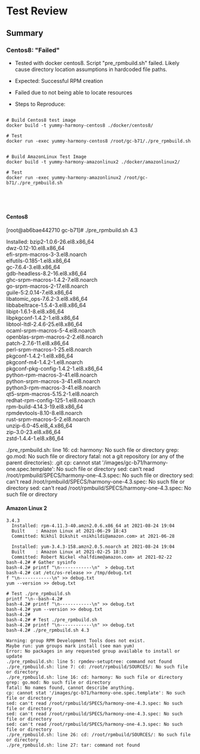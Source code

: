 # Test Review

## Summary

### Centos8: "Failed"
* Tested with docker centos8. Script "pre_rpmbuild.sh" failed. Likely cause directory location assumptions in hardcoded file paths.
* Expected: Successful RPM creation
* Failed due to not being able to locate resources

* Steps to Reproduce:  
```

# Build Centos8 test image
docker build -t yummy-harmony-centos8 ./docker/centos8/

# Test 
docker run -exec yummy-harmony-centos8 /root/gc-b71/./pre_rpmbuild.sh 


# Build AmazonLinux Test Image
docker build -t yummy-harmony-amazonlinux2 ./docker/amazonlinux2/

# Test 
docker run -exec yummy-harmony-amazonlinux2 /root/gc-b71/./pre_rpmbuild.sh 





```
#### Centos8
[root@ab6bae442710 gc-b71]# ./pre_rpmbuild.sh 4.3

Installed:
  bzip2-1.0.6-26.el8.x86_64                                      
  dwz-0.12-10.el8.x86_64                                         
  efi-srpm-macros-3-3.el8.noarch                                 
  elfutils-0.185-1.el8.x86_64                                    
  gc-7.6.4-3.el8.x86_64                                          
  gdb-headless-8.2-16.el8.x86_64                                 
  ghc-srpm-macros-1.4.2-7.el8.noarch                             
  go-srpm-macros-2-17.el8.noarch                                 
  guile-5:2.0.14-7.el8.x86_64                                    
  libatomic_ops-7.6.2-3.el8.x86_64                               
  libbabeltrace-1.5.4-3.el8.x86_64                               
  libipt-1.6.1-8.el8.x86_64                                      
  libpkgconf-1.4.2-1.el8.x86_64                                  
  libtool-ltdl-2.4.6-25.el8.x86_64                               
  ocaml-srpm-macros-5-4.el8.noarch                               
  openblas-srpm-macros-2-2.el8.noarch                            
  patch-2.7.6-11.el8.x86_64                                      
  perl-srpm-macros-1-25.el8.noarch                               
  pkgconf-1.4.2-1.el8.x86_64                                     
  pkgconf-m4-1.4.2-1.el8.noarch                                  
  pkgconf-pkg-config-1.4.2-1.el8.x86_64                          
  python-rpm-macros-3-41.el8.noarch                              
  python-srpm-macros-3-41.el8.noarch                             
  python3-rpm-macros-3-41.el8.noarch                             
  qt5-srpm-macros-5.15.2-1.el8.noarch                            
  redhat-rpm-config-125-1.el8.noarch                             
  rpm-build-4.14.3-19.el8.x86_64                                 
  rpmdevtools-8.10-8.el8.noarch                                  
  rust-srpm-macros-5-2.el8.noarch                                
  unzip-6.0-45.el8_4.x86_64                                      
  zip-3.0-23.el8.x86_64                                          
  zstd-1.4.4-1.el8.x86_64                                        

./pre_rpmbuild.sh: line 16: cd: harmony: No such file or directory
grep: go.mod: No such file or directory
fatal: not a git repository (or any of the parent directories): .git
cp: cannot stat '/images/gc-b71/harmony-one.spec.template': No such file or directory
sed: can't read /root/rpmbuild/SPECS/harmony-one-4.3.spec: No such file or directory
sed: can't read /root/rpmbuild/SPECS/harmony-one-4.3.spec: No such file or directory
sed: can't read /root/rpmbuild/SPECS/harmony-one-4.3.spec: No such file or directory

#### Amazon Linux 2
```
3.4.3
  Installed: rpm-4.11.3-40.amzn2.0.6.x86_64 at 2021-08-24 19:04
  Built    : Amazon Linux at 2021-06-29 18:43
  Committed: Nikhil Dikshit <nikhildi@amazon.com> at 2021-06-28

  Installed: yum-3.4.3-158.amzn2.0.5.noarch at 2021-08-24 19:04
  Built    : Amazon Linux at 2021-02-25 18:33
  Committed: Robert Nickel <halfdime@amazon.com> at 2021-02-22
bash-4.2# # Gather sysinfo
bash-4.2# printf "\n------------\n"  > debug.txt
bash-4.2# cat /etc/os-release >> /tmp/debug.txt
f "\n------------\n" >> debug.txt
yum --version >> debug.txt 

# Test ./pre_rpmbuild.sh
printf "\n--bash-4.2# 
bash-4.2# printf "\n------------\n" >> debug.txt
bash-4.2# yum --version >> debug.txt 
bash-4.2# 
bash-4.2# # Test ./pre_rpmbuild.sh
bash-4.2# printf "\n------------\n" >> debug.txt
bash-4.2# ./pre_rpmbuild.sh 4.3

Warning: group RPM Development Tools does not exist.
Maybe run: yum groups mark install (see man yum)
Error: No packages in any requested group available to install or update
./pre_rpmbuild.sh: line 5: rpmdev-setuptree: command not found
./pre_rpmbuild.sh: line 7: cd: /root/rpmbuild/SOURCES/: No such file or directory
./pre_rpmbuild.sh: line 16: cd: harmony: No such file or directory
grep: go.mod: No such file or directory
fatal: No names found, cannot describe anything.
cp: cannot stat '/images/gc-b71/harmony-one.spec.template': No such file or directory
sed: can't read /root/rpmbuild/SPECS/harmony-one-4.3.spec: No such file or directory
sed: can't read /root/rpmbuild/SPECS/harmony-one-4.3.spec: No such file or directory
sed: can't read /root/rpmbuild/SPECS/harmony-one-4.3.spec: No such file or directory
./pre_rpmbuild.sh: line 26: cd: /root/rpmbuild/SOURCES/: No such file or directory
./pre_rpmbuild.sh: line 27: tar: command not found